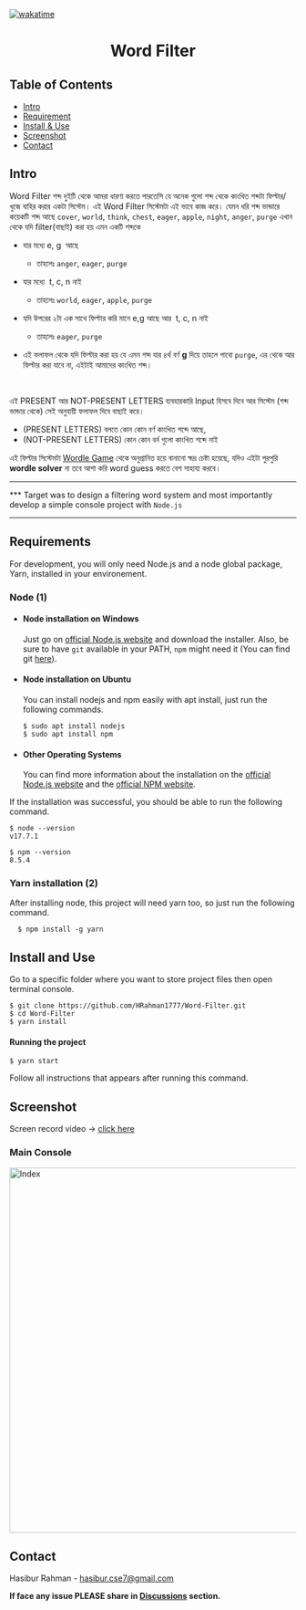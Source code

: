[![wakatime](https://wakatime.com/badge/user/9db7e6b3-4687-44a1-b37b-f11ae4e037d7/project/80063efc-bdc2-4c43-a43c-d66120efa821.svg)](https://wakatime.com/@HRahman1777/projects/uvvasxdtqr?start=2022-03-21&end=2022-03-31)

</p>

  <h1 align="center">Word Filter</h3>

## Table of Contents

- [Intro](#intro)
- [Requirement](#requirements)
- [Install & Use](#install-and-use)
- [Screenshot](#screenshot)
- [Contact](#contact)

## Intro

Word Filter শব্দ দুইটি থেকে আমরা ধারণা করতে পারতেসি যে অনেক গুলো শব্দ থেকে কাংখিত শব্দটা ফিল্টার/খুজে বাহির করার একটা সিস্টেম। এই Word Filter সিস্টেমটা এই ভাবে কাজ করে।
যেমন ধরি শব্দ ভান্ডারে কয়েকটি শব্দ আছে `cover`, `world`, `think`, `chest`, `eager`, `apple`, `night`, `anger`, `purge`
এখান থেকে যদি filter(বাছাই) করা হয় এমন একটি শব্দকে

- যার মধ্যে e, g  আছে

  - তাহলেঃ `anger`, `eager`, `purge`

- যার মধ্যে  t, c, n নাই

  - তাহলেঃ `world`, `eager`, `apple`, `purge`

- যদি উপরের ২টা এক সাথে ফিল্টার করি মানে e,g আছে আর  t, c, n নাই

  - তাহলেঃ `eager`, `purge`

- এই ফলাফল থেকে যদি ফিল্টার করা হয় যে এমন শব্দ যার ৪র্থ বর্ণ <b>g</b> দিয়ে
  তাহলে পাবো `purge`, এর থেকে আর ফিল্টার করা যাবে না, এইটাই আমাদের কাংখিত শব্দ।

  <br>

এই PRESENT আর NOT-PRESENT LETTERS ব্যবহারকারি Input হিসবে দিবে আর সিস্টেম (শব্দ ভান্ডার থেকে) সেই অনুযায়ী ফলাফল দিবে বাছাই করে।

- (PRESENT LETTERS) বলতে কোন কোন বর্ণ কাংখিত শব্দে আছে,
- (NOT-PRESENT LETTERS) কোন কোন বর্ন গুলো কাংখিত শব্দে নাই

এই ফিল্টার সিস্টেমটা <a href='https://www.nytimes.com/games/wordle/index.html'>Wordle Game</a> থেকে অনুপ্রানিত হয়ে বানানো ক্ষদ্র চেষ্টা হয়েছে,
যদিও এইটা পুরপুরি <b>wordle solver</b> না তবে আশা করি word guess করতে বেশ সাহায্য করবে।

---

\*\*\* Target was to design a filtering word system and most importantly develop a simple console project with `Node.js`

---

## Requirements

For development, you will only need Node.js and a node global package, Yarn, installed in your environement.

### Node (1)

- #### Node installation on Windows

  Just go on [official Node.js website](https://nodejs.org/) and download the installer. Also, be sure to have `git` available in your PATH, `npm` might need it (You can find git [here](https://git-scm.com/)).

- #### Node installation on Ubuntu

  You can install nodejs and npm easily with apt install, just run the following commands.

      $ sudo apt install nodejs
      $ sudo apt install npm

- #### Other Operating Systems
  You can find more information about the installation on the [official Node.js website](https://nodejs.org/) and the [official NPM website](https://npmjs.org/).

If the installation was successful, you should be able to run the following command.

    $ node --version
    v17.7.1

    $ npm --version
    8.5.4

### Yarn installation (2)

After installing node, this project will need yarn too, so just run the following command.

      $ npm install -g yarn

## Install and Use

Go to a specific folder where you want to store project files then open terminal console.

    $ git clone https://github.com/HRahman1777/Word-Filter.git
    $ cd Word-Filter
    $ yarn install

#### Running the project

    $ yarn start

Follow all instructions that appears after running this command.

## Screenshot

Screen record video -> [click here]()

### Main Console

 <img alt="Index" style="border-width:240" height="640" src="https://raw.githubusercontent.com/HRahman1777/Word-Filter/master/Screenshots/wfss.JPG" />

## Contact

Hasibur Rahman - [hasibur.cse7@gmail.com](mailto:hasibur.cse7@gmail.com)

<b>If face any issue PLEASE share in [Discussions](https://github.com/HRahman1777/Word-Filter/discussions) section.</b>
